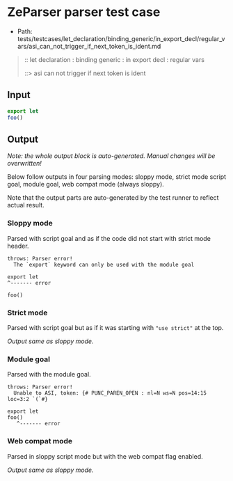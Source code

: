 # ZeParser parser test case

- Path: tests/testcases/let_declaration/binding_generic/in_export_decl/regular_vars/asi_can_not_trigger_if_next_token_is_ident.md

> :: let declaration : binding generic : in export decl : regular vars
>
> ::> asi can not trigger if next token is ident

## Input

`````js
export let
foo()
`````

## Output

_Note: the whole output block is auto-generated. Manual changes will be overwritten!_

Below follow outputs in four parsing modes: sloppy mode, strict mode script goal, module goal, web compat mode (always sloppy).

Note that the output parts are auto-generated by the test runner to reflect actual result.

### Sloppy mode

Parsed with script goal and as if the code did not start with strict mode header.

`````
throws: Parser error!
  The `export` keyword can only be used with the module goal

export let
^------- error

foo()
`````

### Strict mode

Parsed with script goal but as if it was starting with `"use strict"` at the top.

_Output same as sloppy mode._

### Module goal

Parsed with the module goal.

`````
throws: Parser error!
  Unable to ASI, token: {# PUNC_PAREN_OPEN : nl=N ws=N pos=14:15 loc=3:2 `(`#}

export let
foo()
   ^------- error
`````


### Web compat mode

Parsed in sloppy script mode but with the web compat flag enabled.

_Output same as sloppy mode._
